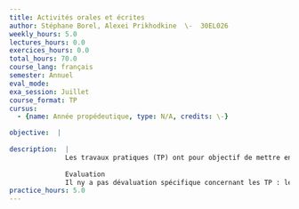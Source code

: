 ```yaml
---
title: Activités orales et écrites
author: Stéphane Borel, Alexei Prikhodkine  \-  30EL026
weekly_hours: 5.0
lectures_hours: 0.0
exercices_hours: 0.0
total_hours: 70.0
course_lang: français
semester: Annuel
eval_mode: 
exa_session: Juillet
course_format: TP
cursus:
  - {name: Année propédeutique, type: N/A, credits: \-}

objective:  |
            
description:  |
              Les travaux pratiques (TP) ont pour objectif de mettre en pratique les connaissances acquises dans les cours-séminaires dEcrit et dOral et nen sont pas dissociables. Les étudiant-es seront ainsi amené-e-s à entrainer divers types de textes et de discours ancrés dans diverses situations de communication. Limbrication des activités orales et écrites permettra aux apprenant-es de prendre conscience des spécificités de loral et de lécrit et dexaminer leurs points de contact et de rupture.
              
              Evaluation
              Il ny a pas dévaluation spécifique concernant les TP : les compétences acquises aux TP sont en effet intégrées et évaluées dans le cadre des contrôles continus mis en place dans les enseignements dEcrit et dOral. La participation active et assidue aux séances de TP fait partie des conditions requises pour pouvoir se présenter aux différentes épreuves prévues.
practice_hours: 5.0
---
```

